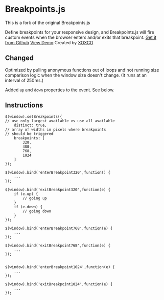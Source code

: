 # Breakpoints.js

This is a fork of the original Breakpoints.js

Define breakpoints for your responsive design, and Breakpoints.js will fire custom events when the browser enters and/or exits that breakpoint.
[Get it from Github](https://github.com/xoxco/breakpoints)
[View Demo](http://xoxco.com/projects/code/breakpoints/)
Created by [XOXCO](http://xoxco.com)

## Changed

Optimized by pulling anonymous functions out of loops and not running size comparison logic when the window size doesn't change. (It runs at an interval of 250ms.)

Added `up` and `down` properties to the event. See below.

## Instructions

	$(window).setBreakpoints({
	// use only largest available vs use all available
		distinct: true, 
	// array of widths in pixels where breakpoints
	// should be triggered
		breakpoints: [
			320,
			480,
			768,
			1024
		] 
	});		
	
	$(window).bind('enterBreakpoint320',function() {
		...
	});
	
	$(window).bind('exitBreakpoint320',function(e) {
		if (e.up) {
			// going up
		}
		if (e.down) {
			// going down
		}
	});
	
	$(window).bind('enterBreakpoint768',function(e) {
		...
	});
	
	$(window).bind('exitBreakpoint768',function(e) {
		...
	});
	
	
	$(window).bind('enterBreakpoint1024',function(e) {
		...
	});
	
	$(window).bind('exitBreakpoint1024',function(e) {
		...
	});

